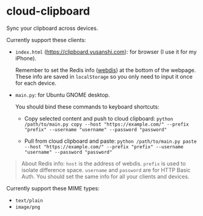 # cloud-clipboard

Sync your clipboard across devices.


Currently support these clients:
- `index.html` (<https://clipboard.yusanshi.com>): for browser (I use it for my iPhone).

  Remember to set the Redis info ([webdis](https://github.com/nicolasff/webdis)) at the bottom of the webpage. These info are saved in `localStorage` so you only need to input it once for each device.

- `main.py`: for Ubuntu GNOME desktop.

  You should bind these commands to keyboard shortcuts:

  - Copy selected content and push to cloud clipboard: `python /path/to/main.py copy --host "https://example.com/" --prefix "prefix" --username "username" --password "password"`
  
  - Pull from cloud clipboard and paste: `python /path/to/main.py paste --host "https://example.com/" --prefix "prefix" --username "username" --password "password"`
  
> About Redis info: `host` is the address of webdis. `prefix` is used to isolate difference space. `username` and `password` are for HTTP Basic Auth. You should set the same info for all your clients and devices.



Currently support these MIME types:
- `text/plain`
- `image/png`





